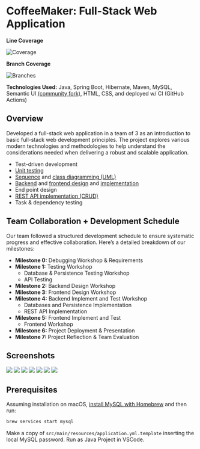 # CoffeeMaker: Full-Stack Web Application

**Line Coverage**

![Coverage](.github/badges/jacoco.svg)

**Branch Coverage**

![Branches](.github/badges/branches.svg)

**Technologies Used:** Java, Spring Boot, Hibernate, Maven, MySQL, Semantic UI [(community fork)](https://github.com/fomantic/Fomantic-UI), HTML, CSS, and deployed w/ CI (GitHub Actions)

## Overview

Developed a full-stack web application in a team of 3 as an introduction to basic full-stack web development principles. The project explores various modern technologies and methodologies to help understand the considerations needed when delivering a robust and scalable application.

* Test-driven development
* [Unit testing](https://github.com/mdrxy/coffeemaker/tree/main/CoffeeMaker/src/test/java/edu/ncsu/csc/CoffeeMaker)
* [Sequence](https://github.com/mdrxy/coffeemaker/wiki/Dynamic-Design) and [class diagramming (UML)](https://github.com/mdrxy/coffeemaker/wiki/Static-Design)
* [Backend](https://github.com/mdrxy/coffeemaker/tree/main/CoffeeMaker/src/main/java/edu/ncsu/csc/CoffeeMaker/models) and [frontend design](https://github.com/mdrxy/coffeemaker/tree/main/images/UC4-Scenario-1) and [implementation](https://github.com/mdrxy/coffeemaker/tree/main/CoffeeMaker/src/main/resources/templates)
* End point design
* [REST API implementation (CRUD)](https://github.com/mdrxy/coffeemaker/tree/main/CoffeeMaker/src/main/java/edu/ncsu/csc/CoffeeMaker/controllers)
* Task & dependency testing

## Team Collaboration + Development Schedule

Our team followed a structured development schedule to ensure systematic progress and effective collaboration. Here’s a detailed breakdown of our milestones:

* **Milestone 0:** Debugging Workshop & Requirements
* **Milestone 1:** Testing Workshop
  * Database & Persistence Testing Workshop
  * API Testing
* **Milestone 2:** Backend Design Workshop
* **Milestone 3:** Frontend Design Workshop
* **Milestone 4:** Backend Implement and Test Workshop
  * Databases and Persistence Implementation
  * REST API Implementation
* **Milestone 5:** Frontend Implement and Test
  * Frontend Workshop
* **Milestone 6:** Project Deployment & Presentation
* **Milestone 7:** Project Reflection & Team Evaluation

## Screenshots

![](/images/screenshots/homepage.png)
![](/images/screenshots/add-ingredient.png)
![](/images/screenshots/add-recipe.png)
![](/images/screenshots/edit-recipe.png)
![](/images/screenshots/edit-error.png)
![](/images/screenshots/edit-success.png)
![](/images/screenshots/update-inventory.png)

## Prerequisites

Assuming installation on macOS, [install MySQL with Homebrew](https://formulae.brew.sh/formula/mysql#default) and then run:

```sh
brew services start mysql
```

Make a copy of `src/main/resources/application.yml.template` inserting the local MySQL password. Run as Java Project in VSCode.
